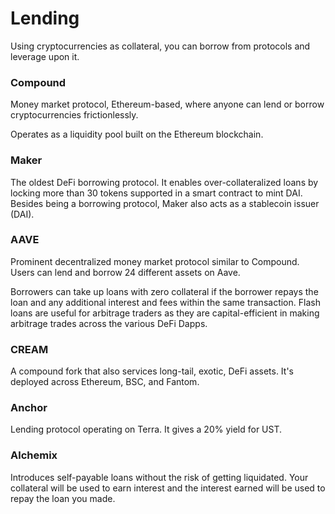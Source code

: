# Lending

Using cryptocurrencies as collateral, you can borrow from protocols and leverage upon it.

### Compound

Money market protocol, Ethereum-based, where anyone can lend or borrow cryptocurrencies frictionlessly.

Operates as a liquidity pool built on the Ethereum blockchain.



### Maker

The oldest DeFi borrowing protocol. It enables over-collateralized loans by locking more than 30 tokens supported in a smart contract to mint DAI. Besides being a borrowing protocol, Maker also acts as a stablecoin issuer (DAI).



### AAVE

Prominent decentralized money market protocol similar to Compound. Users can lend and borrow 24 different assets on Aave.

Borrowers can take up loans with zero collateral if the borrower repays the loan and any additional interest and fees within the same transaction. Flash loans are useful for arbitrage traders as they are capital-efficient in making arbitrage trades across the various DeFi Dapps.



### CREAM

A compound fork that also services long-tail, exotic, DeFi assets. It's deployed across Ethereum, BSC, and Fantom.



### Anchor

Lending protocol operating on Terra. It gives a 20% yield for UST.



### Alchemix

Introduces self-payable loans without the risk of getting liquidated. Your collateral will be used to earn interest and the interest earned will be used to repay the loan you made.
